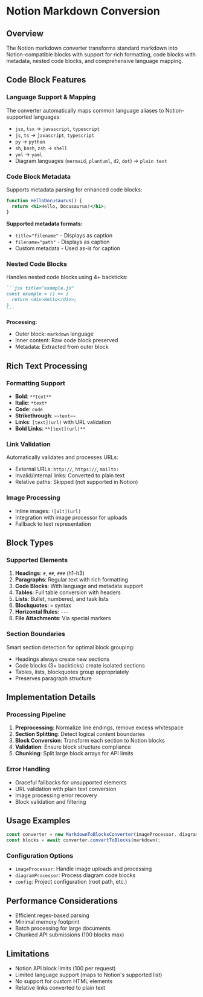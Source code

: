 # Notion Markdown Conversion

## Overview

The Notion markdown converter transforms standard markdown into Notion-compatible blocks with support for rich formatting, code blocks with metadata, nested code blocks, and comprehensive language mapping.

## Code Block Features

### Language Support & Mapping

The converter automatically maps common language aliases to Notion-supported languages:

- `jsx`, `tsx` → `javascript`, `typescript`
- `js`, `ts` → `javascript`, `typescript` 
- `py` → `python`
- `sh`, `bash`, `zsh` → `shell`
- `yml` → `yaml`
- Diagram languages (`mermaid`, `plantuml`, `d2`, `dot`) → `plain text`

### Code Block Metadata

Supports metadata parsing for enhanced code blocks:

```jsx title="src/components/HelloDocusaurus.js"
function HelloDocusaurus() {
  return <h1>Hello, Docusaurus!</h1>;
}
```

**Supported metadata formats:**
- `title="filename"` - Displays as caption
- `filename="path"` - Displays as caption
- Custom metadata - Used as-is for caption

### Nested Code Blocks

Handles nested code blocks using 4+ backticks:

````md
```jsx title="example.js"
const example = () => {
  return <div>Hello</div>;
}
```
````

**Processing:**
- Outer block: `markdown` language
- Inner content: Raw code block preserved
- Metadata: Extracted from outer block

## Rich Text Processing

### Formatting Support

- **Bold**: `**text**`
- **Italic**: `*text*`
- **Code**: `code`
- **Strikethrough**: `~~text~~`
- **Links**: `[text](url)` with URL validation
- **Bold Links**: `**[text](url)**`

### Link Validation

Automatically validates and processes URLs:
- External URLs: `http://`, `https://`, `mailto:`
- Invalid/internal links: Converted to plain text
- Relative paths: Skipped (not supported in Notion)

### Image Processing

- Inline images: `![alt](url)`
- Integration with image processor for uploads
- Fallback to text representation

## Block Types

### Supported Elements

1. **Headings**: `#`, `##`, `###` (h1-h3)
2. **Paragraphs**: Regular text with rich formatting
3. **Code Blocks**: With language and metadata support
4. **Tables**: Full table conversion with headers
5. **Lists**: Bullet, numbered, and task lists
6. **Blockquotes**: `>` syntax
7. **Horizontal Rules**: `---`
8. **File Attachments**: Via special markers

### Section Boundaries

Smart section detection for optimal block grouping:
- Headings always create new sections
- Code blocks (3+ backticks) create isolated sections
- Tables, lists, blockquotes group appropriately
- Preserves paragraph structure

## Implementation Details

### Processing Pipeline

1. **Preprocessing**: Normalize line endings, remove excess whitespace
2. **Section Splitting**: Detect logical content boundaries
3. **Block Conversion**: Transform each section to Notion blocks
4. **Validation**: Ensure block structure compliance
5. **Chunking**: Split large block arrays for API limits

### Error Handling

- Graceful fallbacks for unsupported elements
- URL validation with plain text conversion
- Image processing error recovery
- Block validation and filtering

## Usage Examples

```javascript
const converter = new MarkdownToBlocksConverter(imageProcessor, diagramProcessor);
const blocks = await converter.convertToBlocks(markdown);
```

### Configuration Options

- `imageProcessor`: Handle image uploads and processing
- `diagramProcessor`: Process diagram code blocks
- `config`: Project configuration (root path, etc.)

## Performance Considerations

- Efficient regex-based parsing
- Minimal memory footprint
- Batch processing for large documents
- Chunked API submissions (100 blocks max)

## Limitations

- Notion API block limits (100 per request)
- Limited language support (maps to Notion's supported list)
- No support for custom HTML elements
- Relative links converted to plain text 